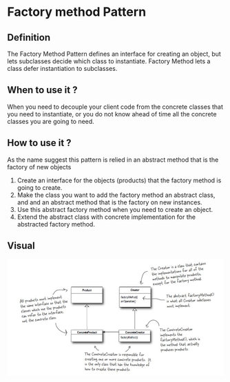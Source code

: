 # Factory method Pattern

## Definition
The Factory Method Pattern defines an interface for creating an object,
but lets subclasses decide which class to instantiate. Factory Method lets
a class defer instantiation to subclasses.

## When to use it ?
When you need to decouple your client code from the concrete classes that you need
to instantiate, or you do not know ahead of time all the concrete classes you are
going to need.

## How to use it ?
As the name suggest this pattern is relied in an abstract method that is the
factory of new objects

1. Create an interface for the objects (products) that the factory method is going to create.
2. Make the class you want to add the factory method an abstract class, and
   and an abstract method that is the factory on new instances.
3. Use this abstract factory method when you need to create an object.
4. Extend the abstract class with concrete implementation for the abstracted
   factory method.


## Visual
![factoryMethod](factoryMethod.JPG)

